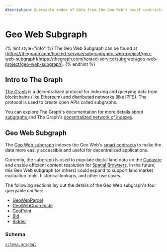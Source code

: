 ```yaml
---
description: Queryable index of data from the Geo Web's smart contracts.
---
```


# Geo Web Subgraph

{% hint style="info" %}
The Geo Web Subgraph can be found at [https://thegraph.com/hosted-service/subgraph/geo-web-project/geo-web-subgraph](https://thegraph.com/hosted-service/subgraph/geo-web-project/geo-web-subgraph).
{% endhint %}

## Intro to The Graph

[The Graph](https://thegraph.com/) is a decentralized protocol for indexing and querying data from blockchains (like Ethereum) and distributed networks (like IPFS). The protocol is used to create open APIs called subgraphs.

You can explore The Graph's documentation for more details about [subgraphs ](https://thegraph.com/docs/introduction)and The Graph's [decentralized network of indexes](https://thegraph.com/docs/network#overview).

## Geo Web Subgraph

The [Geo Web subgraph](https://thegraph.com/hosted-service/subgraph/geo-web-project/geo-web-subgraph) indexes the Geo Web's [smart contracts](../core-contracts/) to make the data more easily accessible and useful for decentralized applications.

Currently, the subgraph is used to populate digital land data on the [Cadastre](../cadastre-development.md) and enable efficient content resolution for [Spatial Browsers](../spatial-browser-development.md). In the future, this Geo Web subgraph (or others) could expand to support land market evaluation tools, historical lookups, and other use cases.

The following sections lay out the details of the Geo Web subgraph's four queryable _entities_:

* [GeoWebParcel](erc721license.md)
* [GeoWebCoordinate](geowebcoordinate.md)
* [GeoPoint](geopoint.md)
* [Bid](bid.md)
* [Bidder](bidder.md)

### Schema

[`schema.graphql`](https://github.com/Geo-Web-Project/geo-web-subgraph/blob/main/schema.graphql)
